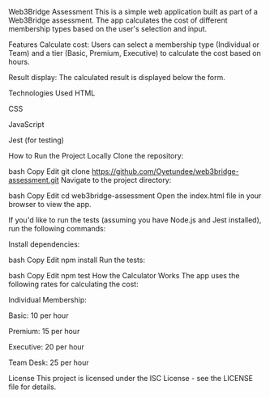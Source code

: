 Web3Bridge Assessment
This is a simple web application built as part of a Web3Bridge assessment. The app calculates the cost of different membership types based on the user's selection and input.

Features
Calculate cost: Users can select a membership type (Individual or Team) and a tier (Basic, Premium, Executive) to calculate the cost based on hours.

Result display: The calculated result is displayed below the form.

Technologies Used
HTML

CSS

JavaScript

Jest (for testing)

How to Run the Project Locally
Clone the repository:

bash
Copy
Edit
git clone https://github.com/Oyetundee/web3bridge-assessment.git
Navigate to the project directory:

bash
Copy
Edit
cd web3bridge-assessment
Open the index.html file in your browser to view the app.

If you'd like to run the tests (assuming you have Node.js and Jest installed), run the following commands:

Install dependencies:

bash
Copy
Edit
npm install
Run the tests:

bash
Copy
Edit
npm test
How the Calculator Works
The app uses the following rates for calculating the cost:

Individual Membership:

Basic: 10 per hour

Premium: 15 per hour

Executive: 20 per hour

Team Desk: 25 per hour

License
This project is licensed under the ISC License - see the LICENSE file for details.

